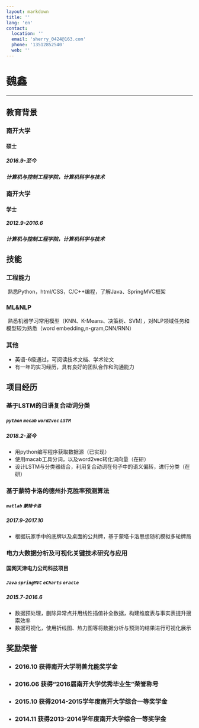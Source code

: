```yaml
---
layout: markdown
title: ''
lang: 'en'
contact:
  location: ''
  email: 'sherry_0424@163.com'
  phone: '13512852540'
  web: ''
---
```


# 魏鑫

-----------

## 教育背景

### 南开大学
#### 硕士
##### 2016.9-至今
##### 计算机与控制工程学院，计算机科学与技术

### 南开大学
#### 学士
##### 2012.9-2016.6
##### 计算机与控制工程学院，计算机科学与技术


## 技能

### 工程能力
  熟悉Python，html/CSS，C/C++编程，了解Java、SpringMVC框架

### ML&NLP
  熟悉机器学习常用模型（KNN、K-Means、决策树、SVM），对NLP领域任务和模型较为熟悉（word embedding,n-gram,CNN/RNN）

### 其他
  *  英语-6级通过，可阅读技术文档、学术论文
  *  有一年的实习经历，具有良好的团队合作和沟通能力

## 项目经历
### 基于LSTM的日语复合动词分类
##### `python` `mecab` `word2vec` `LSTM`
##### 2018.2-至今
* 用python编写程序获取数据源（已实现）
* 使用macab工具分词，以及word2vec转化词向量（在研）
* 设计LSTM与分类器结合，利用复合动词在句子中的语义偏转，进行分类（在研）

### 基于蒙特卡洛的德州扑克胜率预测算法
##### `matlab` `蒙特卡洛`
##### 2017.9-2017.10
* 根据玩家手中的底牌以及桌面的公共牌，基于蒙塔卡洛思想随机模拟多轮牌局

### 电力大数据分析及可视化关键技术研究与应用
#### 国网天津电力公司科技项目
##### `Java` `springMVC` `eCharts` `oracle`
##### 2015.7-2016.6
* 数据预处理，删除异常点并用线性插值补全数据，构建维度表与事实表提升搜索效率
* 数据可视化，使用折线图、热力图等将数据分析与预测的结果进行可视化展示

## 奖励荣誉

* ### 2016.10    获得南开大学明善允能奖学金
* ### 2016.06    获得“2016届南开大学优秀毕业生”荣誉称号
* ### 2015.10    获得2014-2015学年度南开大学综合一等奖学金
* ### 2014.11    获得2013-2014学年度南开大学综合一等奖学金

